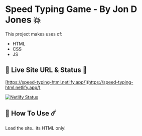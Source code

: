 # Speed Typing Game - By Jon D Jones 💥

This project makes uses of:

- HTML
- CSS
- JS

## 👻 Live Site URL & Status 👺

[https://speed-typing-html.netlify.app/](https://speed-typing-html.netlify.app/)

[![Netlify Status](https://api.netlify.com/api/v1/badges/88f89621-cfbc-484e-ad1f-a3cde5d3af34/deploy-status)](https://app.netlify.com/sites/speed-typing-html/deploys)

## 👾 How To Use ☄️

Load the site.. its HTML only!
